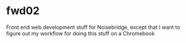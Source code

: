# fwd02

Front end web development stuff for Noisebridge,
except that I want to figure out my workflow for doing this stuff on a Chromebook
